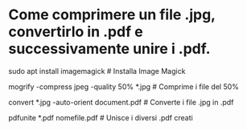 # Come comprimere un file .jpg, convertirlo in .pdf e successivamente unire i .pdf.

sudo apt install imagemagick # Installa Image Magick

mogrify -compress jpeg -quality 50% *.jpg # Comprime i file del 50%

convert *.jpg -auto-orient document.pdf # Converte i file .jpg in .pdf

pdfunite *.pdf nomefile.pdf # Unisce i diversi .pdf creati
